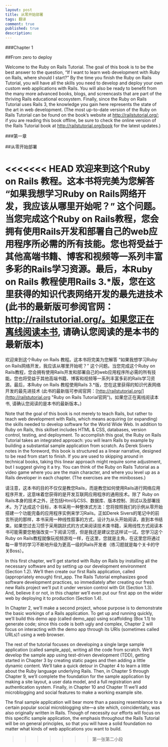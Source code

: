 ```yaml
---
layout: post
title: 从零开始部署
tags: 翻译
comment: true
published: true
description: 
---
```


###Chapter 1

##From zero to deploy

Welcome to the Ruby on Rails Tutorial. The goal of this book is to be the best answer to the question, “If I want to learn web development with Ruby on Rails, where should I start?” By the time you finish the Ruby on Rails Tutorial, you will have all the skills you need to develop and deploy your own custom web applications with Rails. You will also be ready to benefit from the many more advanced books, blogs, and screencasts that are part of the thriving Rails educational ecosystem. Finally, since the Ruby on Rails Tutorial uses Rails 3, the knowledge you gain here represents the state of the art in web development. (The most up-to-date version of the Ruby on Rails Tutorial can be found on the book’s website at http://railstutorial.org/; if you are reading this book offline, be sure to check the online version of the Rails Tutorial book at http://railstutorial.org/book for the latest updates.)

###第一章

##从零开始部署

<<<<<<< HEAD
欢迎来到这个Ruby on Rails 教程。这本书将完美为您解答 “如果我想学习Ruby on Rails网络开发，我应该从哪里开始呢？” 这个问题。当您完成这个Ruby on Rails教程，您会拥有使用Rails开发和部署自己的web应用程序所必需的所有技能。您也将受益于其他高端书籍、博客和视频等一系列丰富多彩的Rails学习资源。最后，本Ruby on Rails 教程使用Rails 3.*版，您在这里获得的知识代表网络开发的最先进技术 (此书的最新版可参阅官网：http://railstutorial.org/。如果您正在离线阅读本书, 请确认您阅读的是本书的最新版本)
=======
欢迎来到这个Ruby on Rails 教程。这本书将完美为您解答 “如果我想学习Ruby on Rails网络开发，我应该从哪里开始呢？” 这个问题。当您完成这个Ruby on Rails教程，您会拥有使用Rails开发和部署自己的web应用程序所必需的所有技能。您也将受益于其他高端书籍、博客和视频等一系列丰富多彩的Rails学习资源。最后，本Ruby on Rails 教程使用Rails 3.*版，您在这里获得的知识代表网络开发的最先进技术 (此书的最新版可参阅官网：[http://railstutorial.org/](http://railstutorial.org "Ruby on Rails Tutorial官网")。如果您正在离线阅读本书, 请确认您阅读的是本书的最新版本。)

Note that the goal of this book is not merely to teach Rails, but rather to teach web development with Rails, which means acquiring (or expanding) the skills needed to develop software for the World Wide Web. In addition to Ruby on Rails, this skillset includes HTML & CSS, databases, version control, testing, and deployment. To accomplish this goal, the Ruby on Rails Tutorial takes an integrated approach: you will learn Rails by example by building a substantial sample application from scratch. As Derek Sivers notes in the foreword, this book is structured as a linear narrative, designed to be read from start to finish. If you are used to skipping around in technical books, taking this linear approach might require some adjustment, but I suggest giving it a try. You can think of the Ruby on Rails Tutorial as a video game where you are the main character, and where you level up as a Rails developer in each chapter. (The exercises are the minibosses.)

请注意，这本书的目的不仅仅是教您Rails，而是教您如何使用Rails进行网络应用程序开发，这意味着您获得的是开发互联网应用程序的通用技术。除了 Ruby on Rails本身的技术之外，还包括Html与CSS、数据库、版本控制、测试以及部署技术。为了达成这个目标，本书采用一种整体式方法：您将按照我们的示例从零开始搭建一个功能完备的应用程序实例来学习Rails。正如Derek Sivers的笔记中的前言所说的那样，本书采用一种线性叙事的方式，设计为从头开始阅读，直到本书结束。如果您过去习惯于采用跳跃式的方式来阅读技术类书籍，采用线性方式阅读本书可能需要您勉强改变一下阅读习惯，但是我还是建议您这样试一试。您学习这个Ruby on Rails教程就像玩视频游戏一样，在这里，您就是主角，在这里您将通过每一章节的学习不断地升级为更高一级的Rails开发者（练习题就是每个关卡的守关Boss）。

In this first chapter, we’ll get started with Ruby on Rails by installing all the necessary software and by setting up our development environment (Section 1.2). We’ll then create our first Rails application, called (appropriately enough) first_app. The Rails Tutorial emphasizes good software development practices, so immediately after creating our fresh new Rails project we’ll put it under version control with Git (Section 1.3). And, believe it or not, in this chapter we’ll even put our first app on the wider web by deploying it to production (Section 1.4).

In Chapter 2, we’ll make a second project, whose purpose is to demonstrate the basic workings of a Rails application. To get up and running quickly, we’ll build this demo app (called demo_app) using scaffolding (Box 1.1) to generate code; since this code is both ugly and complex, Chapter 2 will focus on interacting with the demo app through its URIs (sometimes called URLs)1 using a web browser.

The rest of the tutorial focuses on developing a single large sample application (called sample_app), writing all the code from scratch. We’ll develop the sample app using test-driven development (TDD), getting started in Chapter 3 by creating static pages and then adding a little dynamic content. We’ll take a quick detour in Chapter 4 to learn a little about the Ruby language underlying Rails. Then, in Chapter 5 through Chapter 9, we’ll complete the foundation for the sample application by making a site layout, a user data model, and a full registration and authentication system. Finally, in Chapter 10 and Chapter 11 we’ll add microblogging and social features to make a working example site.

The final sample application will bear more than a passing resemblance to a certain popular social microblogging site—a site which, coincidentally, was also originally written in Rails. Though of necessity our efforts will focus on this specific sample application, the emphasis throughout the Rails Tutorial will be on general principles, so that you will have a solid foundation no matter what kinds of web applications you want to build.
>>>>>>> 第一张第二小段
